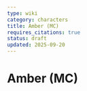 ```yaml
---
type: wiki
category: characters
title: Amber (MC)
requires_citations: true
status: draft
updated: 2025-09-20
---
```


# Amber (MC)